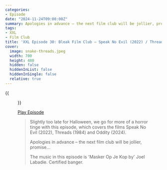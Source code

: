 ```yaml
---
categories:
- Episode
date: "2024-11-24T09:00:00Z"
summary: Apologies in advance – the next film club will be jollier, promise...
tags:
- XXL
- Film Club
title: 'XXL Episode 30: Bleak Film Club – Speak No Evil (2022) / Threads (1984)'
cover: 
  image: snake-threads.jpeg
  width: 700
  height: 480
  hidden: false
  hiddenInList: false
  hiddenInSingle: false
  relative: true
---
```


{{<figure 
    src="threads-radio-times.jpeg" 
    alt="Hope for the Future">}}

[Play Episode](https://www.patreon.com/posts/xxl-episode-30-116617016)
> Slightly too late for Halloween, we go for more of a horror tinge with this episode, which covers the films Speak No Evil (2022), Threads (1984) and Oddity (2024).
>
> Apologies in advance – the next film club will be jollier, promise...
> 
> The music in this episode is 'Masker Op Je Kop by' Joel Labadie. Certified banger.